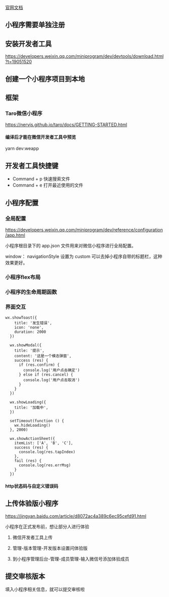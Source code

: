 [官网文档](https://mp.weixin.qq.com/wiki?t=resource/res_main&id=mp1474632113_xQVCl)

## 小程序需要单独注册

## 安装开发者工具
https://developers.weixin.qq.com/miniprogram/dev/devtools/download.html?t=19051520

## 创建一个小程序项目到本地


## 框架
### Taro微信小程序
https://nervjs.github.io/taro/docs/GETTING-STARTED.html

#### 编译后才能在微信开发者工具中预览
yarn dev:weapp

## 开发者工具快捷键

* Command + p 快速搜索文件
* Command + e 打开最近使用的文件

## 小程序配置
### 全局配置
https://developers.weixin.qq.com/miniprogram/dev/reference/configuration/app.html

小程序根目录下的 app.json 文件用来对微信小程序进行全局配置。

window：
navigationStyle 设置为 custom 可以去掉小程序自带的标题栏，这种效果更好。

### 小程序flex布局



### 小程序的生命周期函数


### 界面交互
```
wx.showToast({
    title: '发生错误',
    icon: 'none',
    duration: 2000
  })

  wx.showModal({
    title: '提示',
    content: '这是一个模态弹窗',
    success (res) {
      if (res.confirm) {
        console.log('用户点击确定')
      } else if (res.cancel) {
        console.log('用户点击取消')
      }
    }
  })

  wx.showLoading({
    title: '加载中',
  })
  
  setTimeout(function () {
    wx.hideLoading()
  }, 2000)

  wx.showActionSheet({
    itemList: ['A', 'B', 'C'],
    success (res) {
      console.log(res.tapIndex)
    },
    fail (res) {
      console.log(res.errMsg)
    }
  })
```

#### http状态码与自定义错误码

## 上传体验版小程序
https://jingyan.baidu.com/article/d8072ac4a389c6ec95cefd91.html

小程序在正式发布前，想让部分人进行体验

1. 微信开发者工具上传

2. 管理-版本管理-开发版本设置问体验版

3. 到小程序管理后台-管理-成员管理-输入微信号添加体验成员

## 提交审核版本
填入小程序相关信息，就可以提交审核啦














